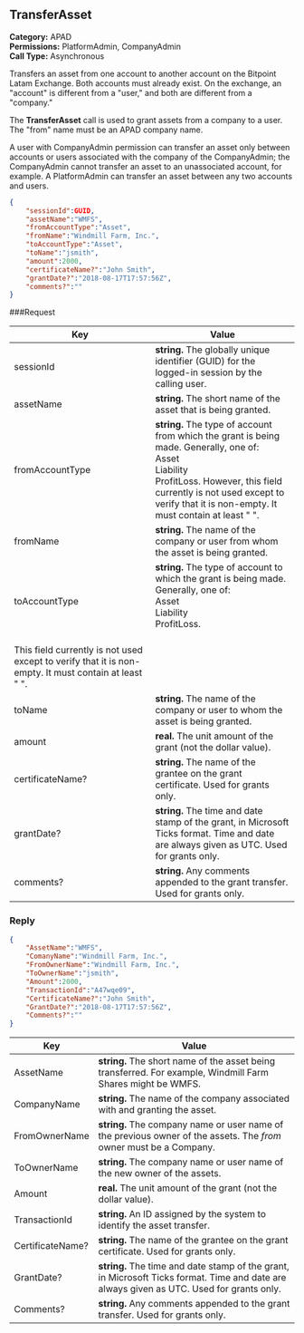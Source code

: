 ## TransferAsset

**Category:** APAD<br />**Permissions:** PlatformAdmin, CompanyAdmin<br />**Call Type:** Asynchronous

Transfers an asset from one account to another account on the Bitpoint Latam  Exchange. Both accounts must already exist. On the exchange, an "account" is different from a "user," and both are different from a "company."

The **TransferAsset** call is used to grant assets from a company to a user. The "from" name must be an APAD company name.

A user with CompanyAdmin permission can transfer an asset only between accounts or users associated with the company of the CompanyAdmin; the CompanyAdmin cannot transfer an asset to an unassociated account, for example. A PlatformAdmin can transfer an asset between any two accounts and users.

```json
{
    "sessionId":GUID,
    "assetName":"WMFS",
    "fromAccountType":"Asset",
    "fromName":"Windmill Farm, Inc.",
    "toAccountType":"Asset",
    "toName":"jsmith",
    "amount":2000,
    "certificateName?":"John Smith",
    "grantDate?":"2018-08-17T17:57:56Z",
    "comments?":""
}
```
###Request

| Key              | Value                                                        |
| ---------------- | ------------------------------------------------------------ |
| sessionId        | **string.** The globally unique identifier (GUID) for the logged-in session by the calling user. |
| assetName        | **string.** The short name of the asset that is being granted. |
| fromAccountType  | **string.** The type of account from which the grant is being made. Generally, one of:<br />Asset<br />Liability<br />ProfitLoss. However, this field currently is not used except to verify that it is non-empty. It must contain at least "&nbsp;". |
| fromName         | **string.** The name of the company or user from whom the asset is being granted. |
| toAccountType    | **string.** The type of account to which the grant is being made. Generally, one of:<br />Asset<br />Liability<br />ProfitLoss.<br />&nbsp;<br />
This field currently is not used except to verify that it is non-empty. It must contain at least "&nbsp;". |
| toName           | **string.** The name of the company or user to whom the asset is being granted. |
| amount           | **real.** The unit amount of the grant (not the dollar value). |
| certificateName? | **string.** The name of the grantee on the grant certificate. Used for grants only. |
| grantDate?       | **string.** The time and date stamp of the grant, in Microsoft Ticks format. Time and date are always given as UTC. Used for grants only. |
| comments?        | **string.** Any comments appended to the grant transfer. Used for grants only. |

### Reply

```json
{
    "AssetName":"WMFS",
    "ComanyName":"Windmill Farm, Inc.",
    "FromOwnerName":"Windmill Farm, Inc.",
    "ToOwnerName":"jsmith",
    "Amount":2000,
    "TransactionId":"A47wqe09",
    "CertificateName?":"John Smith",
    "GrantDate?":"2018-08-17T17:57:56Z",
    "Comments?":""
}
```

| Key              | Value                                                        |
| ---------------- | ------------------------------------------------------------ |
| AssetName        | **string.** The short name of the asset being transferred. For example, Windmill Farm Shares might be WMFS. |
| CompanyName      | **string.** The name of the company associated with and granting the asset. |
| FromOwnerName    | **string.** The company name or user name of the previous owner of the assets. The *from* owner must be a Company. |
| ToOwnerName      | **string.** The company name or user name of the new owner of the assets. |
| Amount           | **real.** The unit amount of the grant (not the dollar value). |
| TransactionId    | **string.** An ID assigned by the system to identify the asset transfer. |
| CertificateName? | **string.** The name of the grantee on the grant certificate. Used for grants only. |
| GrantDate?       | **string.** The time and date stamp of the grant, in Microsoft Ticks format. Time and date are always given as UTC. Used for grants only. |
| Comments?        | **string.** Any comments appended to the grant transfer. Used for grants only. |


